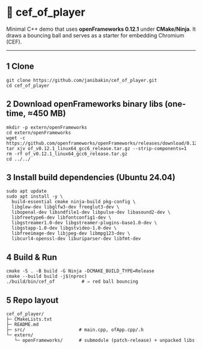 # 🎥 cef_of_player

Minimal C++ demo that uses **openFrameworks 0.12.1** under **CMake/Ninja**.
It draws a bouncing ball and serves as a starter for embedding Chromium (CEF).

---

## 1  Clone

```
git clone https://github.com/janibakin/cef_of_player.git
cd cef_of_player
```
## 2 Download openFrameworks binary libs (one-time, ≈450 MB)
```
mkdir -p extern/openFrameworks
cd extern/openFrameworks
wget -c https://github.com/openframeworks/openFrameworks/releases/download/0.12.1/of_v0.12.1_linux64_gcc6_release.tar.gz
tar xjv of_v0.12.1_linux64_gcc6_release.tar.gz --strip-components=1
rm -rf of_v0.12.1_linux64_gcc6_release.tar.gz
cd ../../
```
## 3 Install build dependencies (Ubuntu 24.04)
```
sudo apt update
sudo apt install -y \
  build-essential cmake ninja-build pkg-config \
  libglew-dev libglfw3-dev freeglut3-dev \
  libopenal-dev libsndfile1-dev libpulse-dev libasound2-dev \
  libfreetype6-dev libfontconfig1-dev \
  libgstreamer1.0-dev libgstreamer-plugins-base1.0-dev \
  libgstapp-1.0-dev libgstvideo-1.0-dev \
  libfreeimage-dev libjpeg-dev libmpg123-dev \
  libcurl4-openssl-dev liburiparser-dev libfmt-dev
```
## 4 Build & Run
```
cmake -S . -B build -G Ninja -DCMAKE_BUILD_TYPE=Release
cmake --build build -j$(nproc)
./build/bin/cef_of          # ⇒ red ball bouncing
```

## 5 Repo layout
```
cef_of_player/
├─ CMakeLists.txt
├─ README.md
├─ src/                    # main.cpp, ofApp.cpp/.h
└─ extern/
   └─ openFrameworks/      # submodule (patch-release) + unpacked libs
```